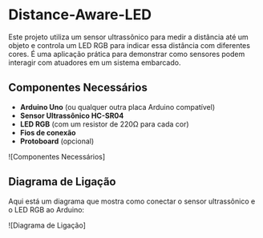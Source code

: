# Distance-Aware-LED

Este projeto utiliza um sensor ultrassônico para medir a distância até um objeto e controla um LED RGB para indicar essa distância com diferentes cores. É uma aplicação prática para demonstrar como sensores podem interagir com atuadores em um sistema embarcado.

## Componentes Necessários

- **Arduino Uno** (ou qualquer outra placa Arduino compatível)
- **Sensor Ultrassônico HC-SR04**
- **LED RGB** (com um resistor de 220Ω para cada cor)
- **Fios de conexão**
- **Protoboard** (opcional)

![Componentes Necessários]

## Diagrama de Ligação

Aqui está um diagrama que mostra como conectar o sensor ultrassônico e o LED RGB ao Arduino:

![Diagrama de Ligação]


